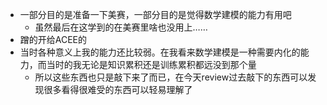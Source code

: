 * 一部分目的是准备一下美赛，一部分目的是觉得数学建模的能力有用吧
  * 虽然最后在这学到的在美赛里啥也没用上……
* 蹭的开给ACEE的
* 当时各种意义上我的能力还比较弱。在我看来数学建模是一种需要内化的能力，而当时的我无论是知识累积还是训练累积都远没到那个量
  * 所以这些东西也只是敲下来了而已，在今天review过去敲下的东西可以发现很多看得很难受的东西可以轻易理解了